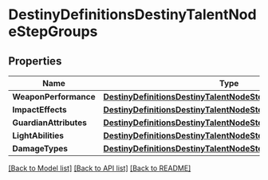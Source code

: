 # DestinyDefinitionsDestinyTalentNodeStepGroups

## Properties
Name | Type | Description | Notes
------------ | ------------- | ------------- | -------------
**WeaponPerformance** | [**DestinyDefinitionsDestinyTalentNodeStepWeaponPerformances**](Destiny.Definitions.DestinyTalentNodeStepWeaponPerformances.md) |  | [optional] 
**ImpactEffects** | [**DestinyDefinitionsDestinyTalentNodeStepImpactEffects**](Destiny.Definitions.DestinyTalentNodeStepImpactEffects.md) |  | [optional] 
**GuardianAttributes** | [**DestinyDefinitionsDestinyTalentNodeStepGuardianAttributes**](Destiny.Definitions.DestinyTalentNodeStepGuardianAttributes.md) |  | [optional] 
**LightAbilities** | [**DestinyDefinitionsDestinyTalentNodeStepLightAbilities**](Destiny.Definitions.DestinyTalentNodeStepLightAbilities.md) |  | [optional] 
**DamageTypes** | [**DestinyDefinitionsDestinyTalentNodeStepDamageTypes**](Destiny.Definitions.DestinyTalentNodeStepDamageTypes.md) |  | [optional] 

[[Back to Model list]](../README.md#documentation-for-models) [[Back to API list]](../README.md#documentation-for-api-endpoints) [[Back to README]](../README.md)


